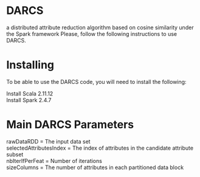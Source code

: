 # DARCS
a distributed attribute reduction algorithm based on cosine similarity under the Spark framework 
Please, follow the following instructions to use DARCS.
# Installing
To be able to use the DARCS code, you will need to install the following:

Install Scala 2.11.12 <br>
Install Spark 2.4.7

# Main DARCS Parameters
rawDataRDD = The input data set <br>
selectedAttributesIndex = The index of attributes in the candidate attribute subset <br>
nbIterIfPerFeat = Number of iterations<br>
sizeColumns = The number of attributes in each partitioned data block<br>
